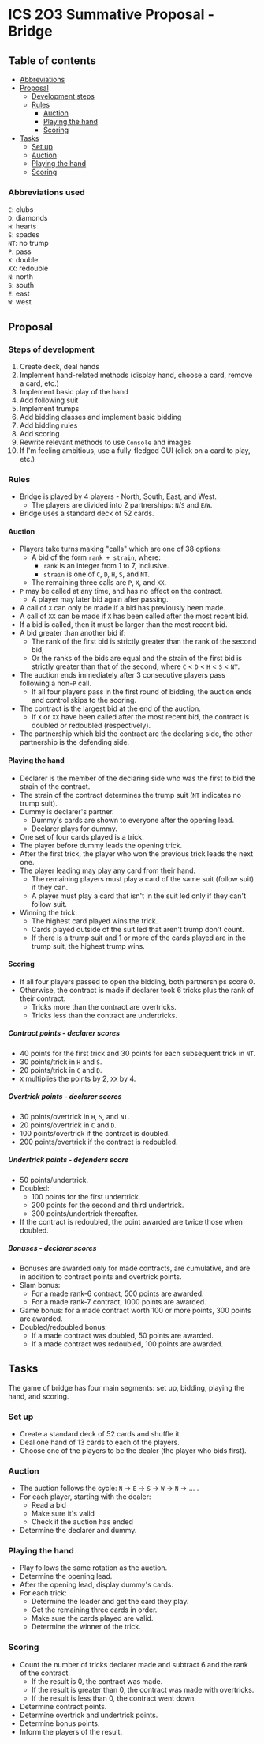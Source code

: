 # ICS 2O3 Summative Proposal - Bridge
## Table of contents
- [Abbreviations](#abbreviations-used)
- [Proposal](#proposal)
    - [Development steps](#steps-of-development)
    - [Rules](#rules)
        - [Auction](#auction)
        - [Playing the hand](#playing-the-hand)
        - [Scoring](#scoring)
- [Tasks](#tasks)
    - [Set up](#set-up)
    - [Auction](#auction-1)
    - [Playing the hand](#playing-the-hand-1)
    - [Scoring](#scoring-1)

### Abbreviations used
`C`: clubs  
`D`: diamonds  
`H`: hearts  
`S`: spades  
`NT`: no trump  
`P`: pass  
`X`: double  
`XX`: redouble  
`N`: north  
`S`: south  
`E`: east  
`W`: west  

## Proposal
### Steps of development
1. Create deck, deal hands
2. Implement hand-related methods (display hand, choose a card, remove a card, etc.)
3. Implement basic play of the hand
4. Add following suit
5. Implement trumps
6. Add bidding classes and implement basic bidding
7. Add bidding rules
8. Add scoring
9. Rewrite relevant methods to use `Console` and images
10. If I'm feeling ambitious, use a fully-fledged GUI (click on a card to play, etc.)

### Rules
- Bridge is played by 4 players - North, South, East, and West.
    - The players are divided into 2 partnerships: `N`/`S` and `E`/`W`.
- Bridge uses a standard deck of 52 cards.

#### Auction
- Players take turns making "calls" which are one of 38 options:
    - A bid of the form `rank + strain`, where:
        - `rank` is an integer from 1 to 7, inclusive.
        - `strain` is one of `C`, `D`, `H`, `S`, and `NT`.
    - The remaining three calls are `P`, `X`, and `XX`.
- `P` may be called at any time, and has no effect on the contract.
    - A player may later bid again after passing.
- A call of `X` can only be made if a bid has previously been made.
- A call of `XX` can be made if `X` has been called after the most recent bid.
- If a bid is called, then it must be larger than the most recent bid.
- A bid greater than another bid if:
    - The rank of the first bid is strictly greater than the rank of the second bid,
    - Or the ranks of the bids are equal and the strain of the first bid is strictly greater than that of the second, where `C` < `D` < `H` < `S` < `NT`.
- The auction ends immediately after 3 consecutive players pass following a non-`P` call.
    - If all four players pass in the first round of bidding, the auction ends and control skips to the scoring.
- The contract is the largest bid at the end of the auction.
    - If `X` or `XX` have been called after the most recent bid, the contract is doubled or redoubled (respectively).
- The partnership which bid the contract are the declaring side, the other partnership is the defending side.

#### Playing the hand
- Declarer is the member of the declaring side who was the first to bid the strain of the contract.
- The strain of the contract determines the trump suit (`NT` indicates no trump suit).
- Dummy is declarer's partner.
    - Dummy's cards are shown to everyone after the opening lead.
    - Declarer plays for dummy.
- One set of four cards played is a trick.
- The player before dummy leads the opening trick.
- After the first trick, the player who won the previous trick leads the next one.
- The player leading may play any card from their hand.
    - The remaining players must play a card of the same suit (follow suit) if they can.
    - A player must play a card that isn't in the suit led only if they can't follow suit.
- Winning the trick:
    - The highest card played wins the trick.
    - Cards played outside of the suit led that aren't trump don't count.
    - If there is a trump suit and 1 or more of the cards played are in the trump suit, the highest trump wins.

#### Scoring
- If all four players passed to open the bidding, both partnerships score 0.
- Otherwise, the contract is made if declarer took 6 tricks plus the rank of their contract.
    - Tricks more than the contract are overtricks.
    - Tricks less than the contract are undertricks.

##### Contract points - declarer scores
- 40 points for the first trick and 30 points for each subsequent trick in `NT`.
- 30 points/trick in `H` and `S`.
- 20 points/trick in `C` and `D`.
- `X` multiplies the points by 2, `XX` by 4.

##### Overtrick points - declarer scores
- 30 points/overtrick in `H`, `S`, and `NT`.
- 20 points/overtrick in `C` and `D`.
- 100 points/overtrick if the contract is doubled.
- 200 points/overtrick if the contract is redoubled.

##### Undertrick points - defenders score
- 50 points/undertrick.
- Doubled:
    - 100 points for the first undertrick.
    - 200 points for the second and third undertrick.
    - 300 points/undertrick thereafter.
- If the contract is redoubled, the point awarded are twice those when doubled.

##### Bonuses - declarer scores
- Bonuses are awarded only for made contracts, are cumulative, and are in addition to contract points and overtrick points.
- Slam bonus:
    - For a made rank-6 contract, 500 points are awarded.
    - For a made rank-7 contract, 1000 points are awarded.
- Game bonus: for a made contract worth 100 or more points, 300 points are awarded.
- Doubled/redoubled bonus:
    - If a made contract was doubled, 50 points are awarded.
    - If a made contract was redoubled, 100 points are awarded.

## Tasks
The game of bridge has four main segments: set up, bidding, playing the hand, and scoring.

### Set up
- Create a standard deck of 52 cards and shuffle it.
- Deal one hand of 13 cards to each of the players.
- Choose one of the players to be the dealer (the player who bids first).

### Auction
- The auction follows the cycle: `N` -> `E` -> `S` -> `W` -> `N` -> ... .
- For each player, starting with the dealer:
    - Read a bid
    - Make sure it's valid
    - Check if the auction has ended
- Determine the declarer and dummy.

### Playing the hand
- Play follows the same rotation as the auction.
- Determine the opening lead.
- After the opening lead, display dummy's cards.
- For each trick:
    - Determine the leader and get the card they play.
    - Get the remaining three cards in order.
    - Make sure the cards played are valid.
    - Determine the winner of the trick.

### Scoring
- Count the number of tricks declarer made and subtract 6 and the rank of the contract.
    - If the result is 0, the contract was made.
    - If the result is greater than 0, the contract was made with overtricks.
    - If the result is less than 0, the contract went down.
- Determine contract points.
- Determine overtrick and undertrick points.
- Determine bonus points.
- Inform the players of the result.
